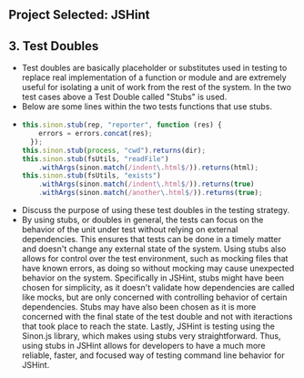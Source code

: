 ## Project Selected: JSHint
## 3. Test Doubles
- Test doubles are basically placeholder or substitutes used in testing to replace real implementation of a function or module and are extremely useful for isolating a unit of work from the rest of the system. In the two test cases above a Test Double called "Stubs" is used.
- Below are some lines within the two tests functions that use stubs.
- ```JavaScript
  this.sinon.stub(rep, "reporter", function (res) {
      errors = errors.concat(res);
    });
  this.sinon.stub(process, "cwd").returns(dir);
  this.sinon.stub(fsUtils, "readFile")
      .withArgs(sinon.match(/indent\.html$/)).returns(html);
  this.sinon.stub(fsUtils, "exists")
      .withArgs(sinon.match(/indent\.html$/)).returns(true)
      .withArgs(sinon.match(/another\.html$/)).returns(true);
  ```
- Discuss the purpose of using these test doubles in the testing strategy.
- By using stubs, or doubles in general, the tests can focus on the behavior of the unit under test without relying on external dependencies. This ensures that tests can be done in a timely matter and doesn't change any external state of the system. Using stubs also allows for control over the test environment, such as mocking files that have known errors, as doing so without mocking may cause unexpected behavior on the system. Specifically in JSHint, stubs might have been chosen for simplicity, as it doesn't validate how dependencies are called like mocks, but are only concerned with controlling behavior of certain dependencies. Stubs may have also been chosen as it is more concerned with the final state of the test double and not with iteractions that took place to reach the state. Lastly, JSHint is testing using the Sinon.js library, which makes using stubs very straightforward. Thus, using stubs in JSHint allows for developers to have a much more reliable, faster, and focused way of testing command line behavior for JSHint.